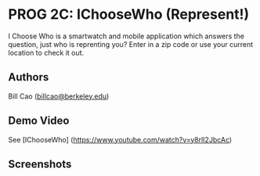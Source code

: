# PROG 2C: IChooseWho (Represent!)

I Choose Who is a smartwatch and mobile application which answers the question, just who is reprenting you? Enter in a zip code or use your current location to check it out.

## Authors

Bill Cao ([billcao@berkeley.edu](mailto:billcao@berkeley.edu))

## Demo Video

See [IChooseWho] (https://www.youtube.com/watch?v=y8rlI2JbcAc)

## Screenshots
